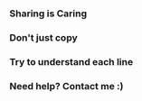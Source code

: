 ### Sharing is Caring
### Don't just copy
### Try to understand each line
### Need help? Contact me :) 